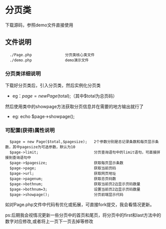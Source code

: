 
# 分页类
下载源码，参照demo文件直接使用

文件说明
-------------------

      ./Page.php               分页类核心类文件
      ./demo.php               demo演示文件
 
 ### 分页类详细说明
下载好分页类后，引入分页类，然后实例化分页类

- eg：$page = new Page($total);（其中$total为总页码）
 
然后使用类中的showpage方法获取分页信息并在需要的地方输出就行了

- eg: echo $page->showpage();

 ### 可配置(获得)属性说明

      $page = new Page($total,$pagesize);   2个参数分别是总记录条数和每页显示条数，其中pagesize为可选参数，默认为10
      $page->limit;                         分页查询语句中的limit语句，可直接拼接到查询语句中       
      $page->$pagesize;                     获取每页显示条数
      $page->page;                          获取当前页码
      $page->url;                           获取网页地址
      $page->pagenum;                       获取总页码数
      $page->bothnum;                       获取当前页2边显示页码数量
      $page->bothnum=3;                     设置当前页2边显示页码数量
      $page->showpage();                    分页前端显示代码


如对Page.php文件中代码有优化或拓展，可直接fork提交，我会看情况更新。

  ps:后期我会视情况更新一些分页中的首页和尾页，将分页中的first和last方法中的数字对应修改,或者将上一页下一页去掉等修改

